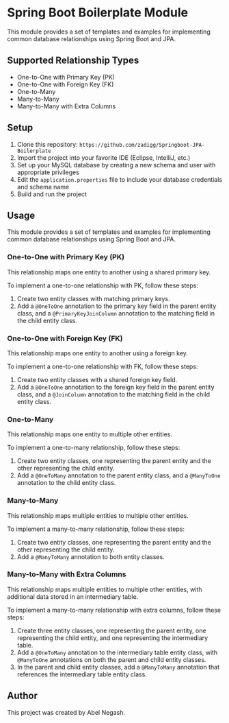 
# Spring Boot Boilerplate Module

This module provides a set of templates and examples for implementing common database relationships using Spring Boot and JPA.

## Supported Relationship Types

-   One-to-One with Primary Key (PK)
-   One-to-One with Foreign Key (FK)
-   One-to-Many
-   Many-to-Many
-   Many-to-Many with Extra Columns

## Setup

1.  Clone this repository: `https://github.com/zadigg/Springboot-JPA-Boilerplate`
2.  Import the project into your favorite IDE (Eclipse, IntelliJ, etc.)
3.  Set up your MySQL database by creating a new schema and user with appropriate privileges
4.  Edit the `application.properties` file to include your database credentials and schema name
5.  Build and run the project

## Usage

This module provides a set of templates and examples for implementing common database relationships using Spring Boot and JPA.

### One-to-One with Primary Key (PK)

This relationship maps one entity to another using a shared primary key.

To implement a one-to-one relationship with PK, follow these steps:

1.  Create two entity classes with matching primary keys.
2.  Add a `@OneToOne` annotation to the primary key field in the parent entity class, and a `@PrimaryKeyJoinColumn` annotation to the matching field in the child entity class.

### One-to-One with Foreign Key (FK)

This relationship maps one entity to another using a foreign key.

To implement a one-to-one relationship with FK, follow these steps:

1.  Create two entity classes with a shared foreign key field.
2.  Add a `@OneToOne` annotation to the foreign key field in the parent entity class, and a `@JoinColumn` annotation to the matching field in the child entity class.


### One-to-Many

This relationship maps one entity to multiple other entities.

To implement a one-to-many relationship, follow these steps:

1.  Create two entity classes, one representing the parent entity and the other representing the child entity.
2.  Add a `@OneToMany` annotation to the parent entity class, and a `@ManyToOne` annotation to the child entity class.

### Many-to-Many

This relationship maps multiple entities to multiple other entities.

To implement a many-to-many relationship, follow these steps:

1.  Create two entity classes, one representing the parent entity and the other representing the child entity.
2.  Add a `@ManyToMany` annotation to both entity classes.

### Many-to-Many with Extra Columns

This relationship maps multiple entities to multiple other entities, with additional data stored in an intermediary table.

To implement a many-to-many relationship with extra columns, follow these steps:

1.  Create three entity classes, one representing the parent entity, one representing the child entity, and one representing the intermediary table.
2.  Add a `@OneToMany` annotation to the intermediary table entity class, with `@ManyToOne` annotations on both the parent and child entity classes.
3.  In the parent and child entity classes, add a `@ManyToMany` annotation that references the intermediary table entity class.


## Author

This project was created by Abel Negash.
